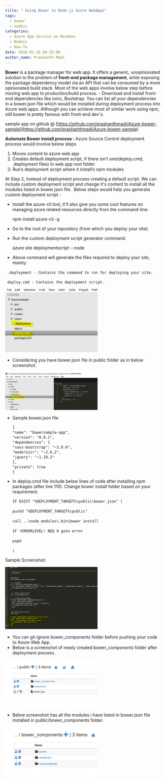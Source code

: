 ```yaml
---
title: " Using Bower in Node.js Azure WebApps"
tags:
  - bower
  - nodejs
categories:
  - Azure App Service on Windows
  - Nodejs
  - How-To
date: 2016-01-25 04:35:00
author_name: Prashanth Madi
---
```


**Bower** is a package manager for web app. It offers a generic, unopinionated solution to the problem of **front-end package management**, while exposing the package dependency model via an API that can be consumed by a more opinionated build stack. Most of the web apps involve below step before moving web app to production/build process. \- Download and install front-end dependencies like ionic, Bootstrap. You can list all your dependencies in a bower.json file which would be installed during deployment process into Azure web apps. Although you can achieve most of similar work using npm, still bower is pretty famous with front-end dev's.

sample app on github @ [https://github.com/prashanthmadi/Azure-bower-sample](https://github.com/prashanthmadi/Azure-bower-sample)

**Automate Bower install process :** Azure Source Control deployment process would involve below steps

1.  Moves content to azure web app
2.  Creates default deployment script, if there isn’t one(deploy.cmd, .deployment files) in web app root folder
3.  Run’s deployment script where it install’s npm modules

At Step 2, Instead of deployment process creating a default script. We can include custom deployment script and change it's content to install all the modules listed in bower.json file.  Below steps would help you generate custom deployment script :

*   Install the azure-cli tool, it'll also give you some cool features on managing azure related resources directly from the command-line:

    npm install azure-cli -g

*   Go to the root of your repository (from which you deploy your site).
*   Run the custom deployment script generator command:

    azure site deploymentscript --node

*   Above command will generate the files required to deploy your site, mainly:

` .deployment - Contains the command to run for deploying your site.` 

` deploy.cmd - Contains the deployment script.` 

[![1](/media/2016/01/114-300x205.png)](/media/2016/01/114.png)

*   Considering you have bower.json file in public folder as in below screenshot.

[![5](/media/2016/01/54-300x122.png)](/media/2016/01/54.png)

*   Sample bower.json file

        {
        "name": "bowersample-app",
        "version": "0.0.1",
        "dependencies": {
        "sass-bootstrap": "~3.0.0",
        "modernizr": "~2.6.2",
        "jquery": "~1.10.2"
        },
        "private": true
        }

*   In deploy.cmd file include below lines of code after installing npm packages (after line 110). Change bower install folder based on your requirement.

        IF EXIST "%DEPLOYMENT_TARGET%\public\bower.json" (
        
        pushd "%DEPLOYMENT_TARGET%\public"
        
        call ..\node_modules\.bin\bower install
        
        IF !ERRORLEVEL! NEQ 0 goto error
        
        popd
        
        )

Sample Screenshot: 

[![4](/media/2016/01/45-300x201.png)](/media/2016/01/45.png)

*   You can git ignore bower_components folder before pushing your code to Azure Web App.
*   Below is a screenshot of newly created bower_components folder after deployment process.

[![2](/media/2016/01/26-300x153.png)](/media/2016/01/26.png)

*   Below screenshot has all the modules i have listed in bower.json file installed in public/bower_components folder.

[![3](/media/2016/01/36-300x161.png)](/media/2016/01/36.png)
